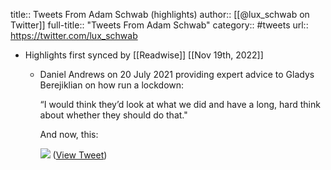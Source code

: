 title:: Tweets From Adam Schwab (highlights)
author:: [[@lux_schwab on Twitter]]
full-title:: "Tweets From Adam Schwab"
category:: #tweets
url:: https://twitter.com/lux_schwab

- Highlights first synced by [[Readwise]] [[Nov 19th, 2022]]
	- Daniel Andrews on 20 July 2021 providing expert advice to Gladys Berejiklian on how run a lockdown:
	  
	  “I would think they’d look at what we did and have a long, hard think about whether they should do that."
	  
	  And now, this: 
	  
	  ![](https://pbs.twimg.com/media/FAD1Hb2XIAAOk2c.png) ([View Tweet](https://twitter.com/lux_schwab/status/1441552025246830598))